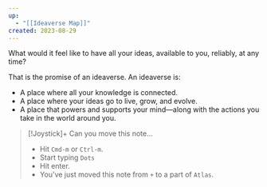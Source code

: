 ```yaml
---
up:
  - "[[Ideaverse Map]]"
created: 2023-08-29
---
```

What would it feel like to have all your ideas, available to you, reliably, at any time?

That is the promise of an ideaverse. An ideaverse is:

- A place where all your knowledge is connected. 
- A place where your ideas go to live, grow, and evolve.
- A place that powers and supports your mind—along with the actions you take in the world around you.


> [!Joystick]+ Can you move this note...
> - Hit `Cmd-m` or `Ctrl-m`.
> - Start typing `Dots`
> - Hit enter. 
> - You've just moved this note from `+` to a part of `Atlas`.

